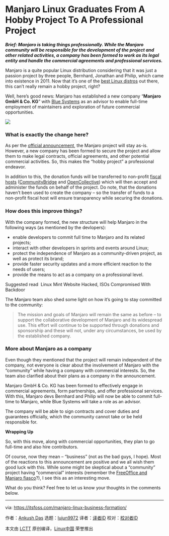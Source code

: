 [#]: collector: (lujun9972)
[#]: translator: (wxy)
[#]: reviewer: ( )
[#]: publisher: ( )
[#]: url: ( )
[#]: subject: (Manjaro Linux Graduates From A Hobby Project To A Professional Project)
[#]: via: (https://itsfoss.com/manjaro-linux-business-formation/)
[#]: author: (Ankush Das https://itsfoss.com/author/ankush/)

Manjaro Linux Graduates From A Hobby Project To A Professional Project
======

_**Brief: Manjaro is taking things professionally. While the Manjaro community will be responsible for the development of the project and other related activities, a company has been formed to work as its legal entity and handle the commercial agreements and professional services.**_

Manjaro is a quite popular Linux distribution considering that it was just a passion project by three people, Bernhard, Jonathan and Philip, which came into existence in 2011. Now that it’s one of the [best Linux distros][1] out there, this can’t really remain a hobby project, right?

Well, here’s good news: Manjaro has established a new company “**Manjaro GmbH &amp; Co. KG**” with [Blue Systems][2] as an advisor to enable full-time employment of maintainers and exploration of future commercial opportunities.

![][3]

### What is exactly the change here?

As per the [official announcement][4], the Manjaro project will stay as-is. However, a new company has been formed to secure the project and allow them to make legal contracts, official agreements, and other potential commercial activities. So, this makes the “hobby project” a professional endeavor.

In addition to this, the donation funds will be transferred to non-profit [fiscal hosts][5] ([CommunityBridge][6] and [OpenCollective][7]) which will then accept and administer the funds on behalf of the project. Do note, that the donations haven’t been used to create the company – so the transfer of funds to a non-profit fiscal host will ensure transparency while securing the donations.

### How does this improve things?

With the company formed, the new structure will help Manjaro in the following ways (as mentioned by the devlopers):

  * enable developers to commit full time to Manjaro and its related projects;
  * interact with other developers in sprints and events around Linux;
  * protect the independence of Manjaro as a community-driven project, as well as protect its brand;
  * provide faster security updates and a more efficient reaction to the needs of users;
  * provide the means to act as a company on a professional level.



[][8]

Suggested read  Linux Mint Website Hacked, ISOs Compromised With Backdoor

The Manjaro team also shed some light on how it’s going to stay committed to the community:

> The mission and goals of Manjaro will remain the same as before – to support the collaborative development of Manjaro and its widespread use. This effort will continue to be supported through donations and sponsorship and these will not, under any circumstances, be used by the established company.

### More about Manjaro as a company

Even though they mentioned that the project will remain independent of the company, not everyone is clear about the involvement of Manjaro with the “community” while having a company with commercial interests. So, the team also clarified about their plans as a company in the announcement.

Manjaro GmbH &amp; Co. KG has been formed to effectively engage in commercial agreements, form partnerships, and offer professional services. With this, Manjaro devs Bernhard and Philip will now be able to commit full-time to Manjaro, while Blue Systems will take a role as an advisor.

The company will be able to sign contracts and cover duties and guarantees officially, which the community cannot take or be held responsible for.

**Wrapping Up**

So, with this move, along with commercial opportunities, they plan to go full-time and also hire contributors.

Of course, now they mean – “business” (not as the bad guys, I hope). Most of the reactions to this announcement are positive and we all wish them good luck with this. While some might be skeptical about a “community” project having “commercial” interests (remember the [FreeOffice and Manjaro fiasco][9]?), I see this as an interesting move.

What do you think? Feel free to let us know your thoughts in the comments below.

--------------------------------------------------------------------------------

via: https://itsfoss.com/manjaro-linux-business-formation/

作者：[Ankush Das][a]
选题：[lujun9972][b]
译者：[译者ID](https://github.com/译者ID)
校对：[校对者ID](https://github.com/校对者ID)

本文由 [LCTT](https://github.com/LCTT/TranslateProject) 原创编译，[Linux中国](https://linux.cn/) 荣誉推出

[a]: https://itsfoss.com/author/ankush/
[b]: https://github.com/lujun9972
[1]: https://itsfoss.com/best-linux-distributions/
[2]: https://www.blue-systems.com/
[3]: https://i1.wp.com/itsfoss.com/wp-content/uploads/2019/09/manjaro-gmbh.jpg?ssl=1
[4]: https://forum.manjaro.org/t/manjaro-is-taking-the-next-step/102105
[5]: https://en.wikipedia.org/wiki/Fiscal_sponsorship
[6]: https://communitybridge.org/
[7]: https://opencollective.com/
[8]: https://itsfoss.com/linux-mint-hacked/
[9]: https://itsfoss.com/libreoffice-freeoffice-manjaro-linux/
